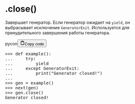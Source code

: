 <h1>.close()</h1>
<p>Завершает генератор.
Если генератор ожидает на <code>yield</code>, он выбрасывает исключение <code>GeneratorExit</code>.
Используется для принудительного завершения работы генератора.</p>
<div class="code_element"><div class="lang_line"><text>pycon</text><button class="copy_code_button" onclick="CopyCode(this)"><svg style="width: 1.2em;height: 1.2em;" aria-hidden="true" xmlns="http://www.w3.org/2000/svg" fill="none" viewBox="0 0 24 24"><path stroke="currentColor" stroke-linecap="round" stroke-linejoin="round" stroke-width="2" d="M15 4h3a1 1 0 0 1 1 1v15a1 1 0 0 1-1 1H6a1 1 0 0 1-1-1V5a1 1 0 0 1 1-1h3m0 3h6m-5-4v4h4V3h-4Z"/></svg><text>Copy code</text></button></div><div class="code language-pycon"><div class="highlight"><pre><span></span><span class="unselectable"><span class="o">&gt;&gt;&gt;</span> </span><span class="k">def</span> <span class="nf">example</span><span class="p">():</span>
<span class="unselectable"><span class="o">...</span> </span>    <span class="k">try</span><span class="p">:</span>
<span class="unselectable"><span class="o">...</span> </span>        <span class="k">yield</span>
<span class="unselectable"><span class="o">...</span> </span>    <span class="k">except</span> <span class="ne">GeneratorExit</span><span class="p">:</span>
<span class="unselectable"><span class="o">...</span> </span>        <span class="nb">print</span><span class="p">(</span><span class="s2">&quot;Generator closed!&quot;</span><span class="p">)</span>
<span class="unselectable"><span class="gp">...</span></span>
<span class="unselectable"><span class="o">&gt;&gt;&gt;</span> </span><span class="n">gen</span> <span class="o">=</span> <span class="n">example</span><span class="p">()</span>
<span class="unselectable"><span class="o">&gt;&gt;&gt;</span> </span><span class="nb">next</span><span class="p">(</span><span class="n">gen</span><span class="p">)</span>
<span class="unselectable"><span class="o">&gt;&gt;&gt;</span> </span><span class="n">gen</span><span class="o">.</span><span class="n">close</span><span class="p">()</span>
<span class="unselectable"><span class="go">Generator closed!</span>
</span></pre></div></div></div>